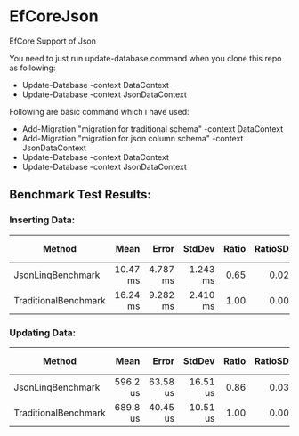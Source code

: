 # EfCoreJson
EfCore Support of Json

You need to just run update-database command when you clone this repo as following:
- Update-Database -context DataContext
- Update-Database -context JsonDataContext

Following are basic command which i have used:
- Add-Migration "migration for traditional schema" -context DataContext
- Add-Migration "migration for json column schema" -context JsonDataContext
- Update-Database -context DataContext
- Update-Database -context JsonDataContext

## Benchmark Test Results:
### Inserting Data:
|               Method |     Mean |    Error |   StdDev | Ratio | RatioSD |      Gen0 |     Gen1 | Allocated | Alloc Ratio |
|--------------------- |---------:|---------:|---------:|------:|--------:|----------:|---------:|----------:|------------:|
|    JsonLinqBenchmark | 10.47 ms | 4.787 ms | 1.243 ms |  0.65 |    0.02 | 1210.9375 | 164.0625 |  10.89 MB |        0.73 |
| TraditionalBenchmark | 16.24 ms | 9.282 ms | 2.410 ms |  1.00 |    0.00 | 1656.2500 | 203.1250 |  14.92 MB |        1.00 |

### Updating Data:
|               Method |     Mean |    Error |   StdDev | Ratio | RatioSD |   Gen0 | Allocated | Alloc Ratio |
|--------------------- |---------:|---------:|---------:|------:|--------:|-------:|----------:|------------:|
|    JsonLinqBenchmark | 596.2 us | 63.58 us | 16.51 us |  0.86 |    0.03 | 8.7891 |   81.6 KB |        0.95 |
| TraditionalBenchmark | 689.8 us | 40.45 us | 10.51 us |  1.00 |    0.00 | 8.7891 |  86.04 KB |        1.00 |
